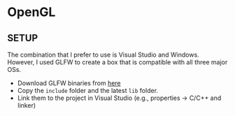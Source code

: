 # OpenGL

## SETUP
The combination that I prefer to use is Visual Studio and Windows. However, I used GLFW to create a box that is compatible with all three major OSs.
- Download GLFW binaries from [here](https://www.glfw.org/download.html)
- Copy the `include` folder and the latest `lib` folder. 
- Link them to the project in Visual Studio (e.g., properties -> C/C++ and linker)
